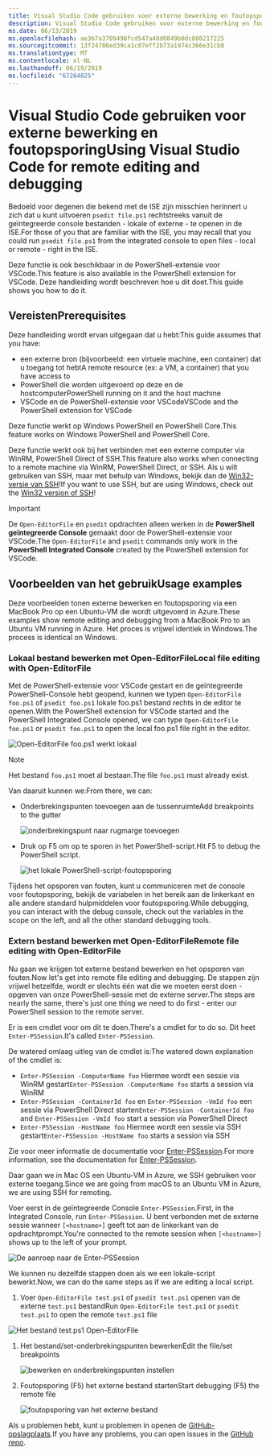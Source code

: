 ```yaml
---
title: Visual Studio Code gebruiken voor externe bewerking en foutopsporing
description: Visual Studio Code gebruiken voor externe bewerking en foutopsporing
ms.date: 06/13/2019
ms.openlocfilehash: ae3b7a3709498fcd547a48d0849b0dc880217225
ms.sourcegitcommit: 13f24786ed39ca1c07eff2b73a1974c366e31cb8
ms.translationtype: MT
ms.contentlocale: nl-NL
ms.lasthandoff: 06/19/2019
ms.locfileid: "67264025"
---
```

# <a name="using-visual-studio-code-for-remote-editing-and-debugging"></a><span data-ttu-id="e20df-103">Visual Studio Code gebruiken voor externe bewerking en foutopsporing</span><span class="sxs-lookup"><span data-stu-id="e20df-103">Using Visual Studio Code for remote editing and debugging</span></span>

<span data-ttu-id="e20df-104">Bedoeld voor degenen die bekend met de ISE zijn misschien herinnert u zich dat u kunt uitvoeren `psedit file.ps1` rechtstreeks vanuit de geïntegreerde console bestanden - lokale of externe - te openen in de ISE.</span><span class="sxs-lookup"><span data-stu-id="e20df-104">For those of you that are familiar with the ISE, you may recall that you could run `psedit file.ps1` from the integrated console to open files - local or remote - right in the ISE.</span></span>

<span data-ttu-id="e20df-105">Deze functie is ook beschikbaar in de PowerShell-extensie voor VSCode.</span><span class="sxs-lookup"><span data-stu-id="e20df-105">This feature is also available in the PowerShell extension for VSCode.</span></span> <span data-ttu-id="e20df-106">Deze handleiding wordt beschreven hoe u dit doet.</span><span class="sxs-lookup"><span data-stu-id="e20df-106">This guide shows you how to do it.</span></span>

## <a name="prerequisites"></a><span data-ttu-id="e20df-107">Vereisten</span><span class="sxs-lookup"><span data-stu-id="e20df-107">Prerequisites</span></span>

<span data-ttu-id="e20df-108">Deze handleiding wordt ervan uitgegaan dat u hebt:</span><span class="sxs-lookup"><span data-stu-id="e20df-108">This guide assumes that you have:</span></span>

- <span data-ttu-id="e20df-109">een externe bron (bijvoorbeeld: een virtuele machine, een container) dat u toegang tot hebt</span><span class="sxs-lookup"><span data-stu-id="e20df-109">A remote resource (ex: a VM, a container) that you have access to</span></span>
- <span data-ttu-id="e20df-110">PowerShell die worden uitgevoerd op deze en de hostcomputer</span><span class="sxs-lookup"><span data-stu-id="e20df-110">PowerShell running on it and the host machine</span></span>
- <span data-ttu-id="e20df-111">VSCode en de PowerShell-extensie voor VSCode</span><span class="sxs-lookup"><span data-stu-id="e20df-111">VSCode and the PowerShell extension for VSCode</span></span>

<span data-ttu-id="e20df-112">Deze functie werkt op Windows PowerShell en PowerShell Core.</span><span class="sxs-lookup"><span data-stu-id="e20df-112">This feature works on Windows PowerShell and PowerShell Core.</span></span>

<span data-ttu-id="e20df-113">Deze functie werkt ook bij het verbinden met een externe computer via WinRM, PowerShell Direct of SSH.</span><span class="sxs-lookup"><span data-stu-id="e20df-113">This feature also works when connecting to a remote machine via WinRM, PowerShell Direct, or SSH.</span></span> <span data-ttu-id="e20df-114">Als u wilt gebruiken van SSH, maar met behulp van Windows, bekijk dan de [Win32-versie van SSH](https://github.com/PowerShell/Win32-OpenSSH)!</span><span class="sxs-lookup"><span data-stu-id="e20df-114">If you want to use SSH, but are using Windows, check out the [Win32 version of SSH](https://github.com/PowerShell/Win32-OpenSSH)!</span></span>

> [!IMPORTANT]
> <span data-ttu-id="e20df-115">De `Open-EditorFile` en `psedit` opdrachten alleen werken in de **PowerShell geïntegreerde Console** gemaakt door de PowerShell-extensie voor VSCode.</span><span class="sxs-lookup"><span data-stu-id="e20df-115">The `Open-EditorFile` and `psedit` commands only work in the **PowerShell Integrated Console** created by the PowerShell extension for VSCode.</span></span>

## <a name="usage-examples"></a><span data-ttu-id="e20df-116">Voorbeelden van het gebruik</span><span class="sxs-lookup"><span data-stu-id="e20df-116">Usage examples</span></span>

<span data-ttu-id="e20df-117">Deze voorbeelden tonen externe bewerken en foutopsporing via een MacBook Pro op een Ubuntu-VM die wordt uitgevoerd in Azure.</span><span class="sxs-lookup"><span data-stu-id="e20df-117">These examples show remote editing and debugging from a MacBook Pro to an Ubuntu VM running in Azure.</span></span> <span data-ttu-id="e20df-118">Het proces is vrijwel identiek in Windows.</span><span class="sxs-lookup"><span data-stu-id="e20df-118">The process is identical on Windows.</span></span>

### <a name="local-file-editing-with-open-editorfile"></a><span data-ttu-id="e20df-119">Lokaal bestand bewerken met Open-EditorFile</span><span class="sxs-lookup"><span data-stu-id="e20df-119">Local file editing with Open-EditorFile</span></span>

<span data-ttu-id="e20df-120">Met de PowerShell-extensie voor VSCode gestart en de geïntegreerde PowerShell-Console hebt geopend, kunnen we typen `Open-EditorFile foo.ps1` of `psedit foo.ps1` lokale foo.ps1 bestand rechts in de editor te openen.</span><span class="sxs-lookup"><span data-stu-id="e20df-120">With the PowerShell extension for VSCode started and the PowerShell Integrated Console opened, we can type `Open-EditorFile foo.ps1` or `psedit foo.ps1` to open the local foo.ps1 file right in the editor.</span></span>

![Open-EditorFile foo.ps1 werkt lokaal](images/Using-VSCode-for-Remote-Editing-and-Debugging/1-open-local-file.png)

>[!NOTE]
> <span data-ttu-id="e20df-122">Het bestand `foo.ps1` moet al bestaan.</span><span class="sxs-lookup"><span data-stu-id="e20df-122">The file `foo.ps1` must already exist.</span></span>

<span data-ttu-id="e20df-123">Van daaruit kunnen we:</span><span class="sxs-lookup"><span data-stu-id="e20df-123">From there, we can:</span></span>

- <span data-ttu-id="e20df-124">Onderbrekingspunten toevoegen aan de tussenruimte</span><span class="sxs-lookup"><span data-stu-id="e20df-124">Add breakpoints to the gutter</span></span>

  ![onderbrekingspunt naar rugmarge toevoegen](images/Using-VSCode-for-Remote-Editing-and-Debugging/2-adding-breakpoint-gutter.png)

- <span data-ttu-id="e20df-126">Druk op F5 om op te sporen in het PowerShell-script.</span><span class="sxs-lookup"><span data-stu-id="e20df-126">Hit F5 to debug the PowerShell script.</span></span>

  ![het lokale PowerShell-script-foutopsporing](images/Using-VSCode-for-Remote-Editing-and-Debugging/3-local-debug.png)

<span data-ttu-id="e20df-128">Tijdens het opsporen van fouten, kunt u communiceren met de console voor foutopsporing, bekijk de variabelen in het bereik aan de linkerkant en alle andere standard hulpmiddelen voor foutopsporing.</span><span class="sxs-lookup"><span data-stu-id="e20df-128">While debugging, you can interact with the debug console, check out the variables in the scope on the left, and all the other standard debugging tools.</span></span>

### <a name="remote-file-editing-with-open-editorfile"></a><span data-ttu-id="e20df-129">Extern bestand bewerken met Open-EditorFile</span><span class="sxs-lookup"><span data-stu-id="e20df-129">Remote file editing with Open-EditorFile</span></span>

<span data-ttu-id="e20df-130">Nu gaan we krijgen tot externe bestand bewerken en het opsporen van fouten.</span><span class="sxs-lookup"><span data-stu-id="e20df-130">Now let's get into remote file editing and debugging.</span></span> <span data-ttu-id="e20df-131">De stappen zijn vrijwel hetzelfde, wordt er slechts één wat die we moeten eerst doen - opgeven van onze PowerShell-sessie met de externe server.</span><span class="sxs-lookup"><span data-stu-id="e20df-131">The steps are nearly the same, there's just one thing we need to do first - enter our PowerShell session to the remote server.</span></span>

<span data-ttu-id="e20df-132">Er is een cmdlet voor om dit te doen.</span><span class="sxs-lookup"><span data-stu-id="e20df-132">There's a cmdlet for to do so.</span></span> <span data-ttu-id="e20df-133">Dit heet `Enter-PSSession`.</span><span class="sxs-lookup"><span data-stu-id="e20df-133">It's called `Enter-PSSession`.</span></span>

<span data-ttu-id="e20df-134">De watered omlaag uitleg van de cmdlet is:</span><span class="sxs-lookup"><span data-stu-id="e20df-134">The watered down explanation of the cmdlet is:</span></span>

- <span data-ttu-id="e20df-135">`Enter-PSSession -ComputerName foo` Hiermee wordt een sessie via WinRM gestart</span><span class="sxs-lookup"><span data-stu-id="e20df-135">`Enter-PSSession -ComputerName foo` starts a session via WinRM</span></span>
- <span data-ttu-id="e20df-136">`Enter-PSSession -ContainerId foo` en `Enter-PSSession -VmId foo` een sessie via PowerShell Direct starten</span><span class="sxs-lookup"><span data-stu-id="e20df-136">`Enter-PSSession -ContainerId foo` and `Enter-PSSession -VmId foo` start a session via PowerShell Direct</span></span>
- <span data-ttu-id="e20df-137">`Enter-PSSession -HostName foo` Hiermee wordt een sessie via SSH gestart</span><span class="sxs-lookup"><span data-stu-id="e20df-137">`Enter-PSSession -HostName foo` starts a session via SSH</span></span>

<span data-ttu-id="e20df-138">Zie voor meer informatie de documentatie voor [Enter-PSSession](/powershell/module/microsoft.powershell.core/enter-pssession).</span><span class="sxs-lookup"><span data-stu-id="e20df-138">For more information, see the documentation for [Enter-PSSession](/powershell/module/microsoft.powershell.core/enter-pssession).</span></span>

<span data-ttu-id="e20df-139">Daar gaan we in Mac OS een Ubuntu-VM in Azure, we SSH gebruiken voor externe toegang.</span><span class="sxs-lookup"><span data-stu-id="e20df-139">Since we are going from macOS to an Ubuntu VM in Azure, we are using SSH for remoting.</span></span>

<span data-ttu-id="e20df-140">Voer eerst in de geïntegreerde Console `Enter-PSSession`.</span><span class="sxs-lookup"><span data-stu-id="e20df-140">First, in the Integrated Console, run `Enter-PSSession`.</span></span> <span data-ttu-id="e20df-141">U bent verbonden met de externe sessie wanneer `[<hostname>]` geeft tot aan de linkerkant van de opdrachtprompt.</span><span class="sxs-lookup"><span data-stu-id="e20df-141">You're connected to the remote session when `[<hostname>]` shows up to the left of your prompt.</span></span>

![De aanroep naar de Enter-PSSession](images/Using-VSCode-for-Remote-Editing-and-Debugging/4-enter-pssession.png)

<span data-ttu-id="e20df-143">We kunnen nu dezelfde stappen doen als we een lokale-script bewerkt.</span><span class="sxs-lookup"><span data-stu-id="e20df-143">Now, we can do the same steps as if we are editing a local script.</span></span>

1. <span data-ttu-id="e20df-144">Voer `Open-EditorFile test.ps1` of `psedit test.ps1` openen van de externe `test.ps1` bestand</span><span class="sxs-lookup"><span data-stu-id="e20df-144">Run `Open-EditorFile test.ps1` or `psedit test.ps1` to open the remote `test.ps1` file</span></span>

  ![Het bestand test.ps1 Open-EditorFile](images/Using-VSCode-for-Remote-Editing-and-Debugging/5-open-remote-file.png)

1. <span data-ttu-id="e20df-146">Het bestand/set-onderbrekingspunten bewerken</span><span class="sxs-lookup"><span data-stu-id="e20df-146">Edit the file/set breakpoints</span></span>

   ![bewerken en onderbrekingspunten instellen](images/Using-VSCode-for-Remote-Editing-and-Debugging/6-set-breakpoints.png)

1. <span data-ttu-id="e20df-148">Foutopsporing (F5) het externe bestand starten</span><span class="sxs-lookup"><span data-stu-id="e20df-148">Start debugging (F5) the remote file</span></span>

   ![foutopsporing van het externe bestand](images/Using-VSCode-for-Remote-Editing-and-Debugging/7-start-debugging.png)

<span data-ttu-id="e20df-150">Als u problemen hebt, kunt u problemen in openen de [GitHub-opslagplaats](https://github.com/powershell/vscode-powershell).</span><span class="sxs-lookup"><span data-stu-id="e20df-150">If you have any problems, you can open issues in the [GitHub repo](https://github.com/powershell/vscode-powershell).</span></span>
